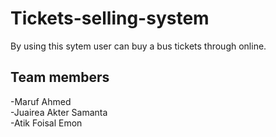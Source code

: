 # Tickets-selling-system
By using this sytem user can buy a bus tickets through online.
## Team members 
-Maruf Ahmed <br>
-Juairea Akter Samanta<br>
-Atik Foisal Emon<br>
